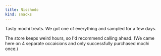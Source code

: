 ```yaml
---
title: Nisshodo
kind: snacks
---
```

Tasty mochi treats. We got one of everything and sampled for a few days.

The store keeps weird hours, so I'd recommend calling ahead. (We came here on 4 separate occaisions and only successfully purchased mochi once.)
